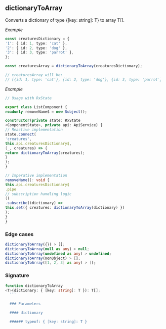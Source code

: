 ## dictionaryToArray

  Converts a dictionary of type {[key: string]: T} to array T[].

  _Example_

  ```typescript
  const creaturesDictionary = {
  '1': { id: 1, type: 'cat' },
  '2': { id: 2, type: 'dog' },
  '3': { id: 3, type: 'parrot' },
  };

  const creaturesArray = dictionaryToArray(creaturesDictionary);

  // creaturesArray will be:
  // [{id: 1, type: 'cat'}, {id: 2, type: 'dog'}, {id: 3, type: 'parrot'}];
  ```

  _Example_

  ```typescript
  // Usage with RxState

  export class ListComponent {
  readonly removeName$ = new Subject();

  constructor(private state: RxState
<ComponentState>, private api: ApiService) {
  // Reactive implementation
  state.connect(
  'creatures',
  this.api.creaturesDictionary$,
  (_, creatures) => {
  return dictionaryToArray(creatures);
  }
  );
  }

  // Imperative implementation
  removeName(): void {
  this.api.creaturesDictionary$
  .pipe
  // subscription handling logic
  ()
  .subscribe((dictionary) =>
  this.set({ creatures: dictionaryToArray(dictionary) })
  );
  }
  }
  ```

  ### Edge cases

  ```typescript
  dictionaryToArray({}) > [];
  dictionaryToArray(null as any) > null;
  dictionaryToArray(undefined as any) > undefined;
  dictionaryToArray(nonObject) > [];
  dictionaryToArray([1, 2, 3] as any) > [];
  ```

  ### Signature

  ```typescript
  function dictionaryToArray
  <T>(dictionary: { [key: string]: T }): T[];
    ```

    ### Parameters

    #### dictionary

    ###### typeof: { [key: string]: T }
